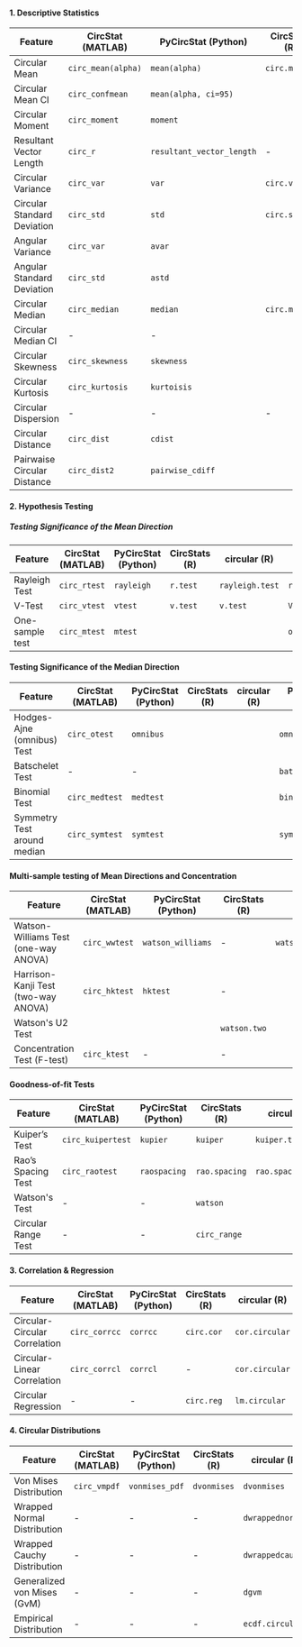 

#### 1. Descriptive Statistics

| Feature                     | CircStat (MATLAB)  | PyCircStat (Python)       | CircStats (R) | circular (R)      | PyCircStat2 (Python) |
| --------------------------- | ------------------ | ------------------------- | ------------- | ----------------- | -------------------- |
| Circular Mean               | `circ_mean(alpha)` | `mean(alpha)`             | `circ.mean`   | `mean.circular`   | `circ_mean`          |
| Circular Mean CI            | `circ_confmean`    | `mean(alpha, ci=95)`      |               |                   | `circ_mean_ci`       |
| Circular Moment             | `circ_moment`      | `moment`                  |               |                   | `circ_moment`        |
| Resultant Vector Length     | `circ_r`           | `resultant_vector_length` | -             | `rho.circular`    | `circ_r`             |
| Circular Variance           | `circ_var`         | `var`                     | `circ.var`    | `var.circular`    | `circ_var`           |
| Circular Standard Deviation | `circ_std`         | `std`                     | `circ.sd`     | `sd.circular`     | `circ_std`           |
| Angular Variance            | `circ_var`         | `avar`                    |               |                   | `angular_var`        |
| Angular Standard Deviation  | `circ_std`         | `astd`                    |               |                   | `angular_std`        |
| Circular Median             | `circ_median`      | `median`                  | `circ.median` | `median.circular` | `circ_median`        |
| Circular Median CI          | -                  | -                         |               |                   | `circ_median_ci`     |
| Circular Skewness           | `circ_skewness`    | `skewness`                |               |                   |                      |
| Circular Kurtosis           | `circ_kurtosis`    | `kurtoisis`               |               |                   |                      |
| Circular Dispersion         | -                  | -                         | -             | -                 | `circ_dispersion`    |
| Circular Distance           | `circ_dist`        | `cdist`                   |               |                   | `circ_dist`          |
| Pairwaise Circular Distance | `circ_dist2`       | `pairwise_cdiff`          |               |                   | `circ_pairdist`      |


#### 2. Hypothesis Testing

##### Testing Significance of the Mean Direction

| Feature         | CircStat (MATLAB) | PyCircStat (Python) | CircStats (R) | circular (R)    | PyCircStat2 (Python) |
| --------------- | ----------------- | ------------------- | ------------- | --------------- | -------------------- |
| Rayleigh Test   | `circ_rtest`      | `rayleigh`          | `r.test`      | `rayleigh.test` | `rayleigh_test`      |
| V-Test          | `circ_vtest`      | `vtest`             | `v.test`      | `v.test`        | `V_test`             |
| One-sample test | `circ_mtest`      | `mtest`             |               |                 | `one_sample_test`    |

#### Testing Significance of the Median Direction

| Feature                     | CircStat (MATLAB) | PyCircStat (Python) | CircStats (R) | circular (R) | PyCircStat2 (Python) |
| --------------------------- | ----------------- | ------------------- | ------------- | ------------ | -------------------- |
| Hodges-Ajne (omnibus) Test  | `circ_otest`      | `omnibus`           |               |              | `omnibus_test`       |
| Batschelet Test             | -                 | -                   |               |              | `batschelet_test`    |
| Binomial Test               | `circ_medtest`    | `medtest`           |               |              | `binomial_test`      |
| Symmetry Test around median | `circ_symtest`    | `symtest`           |               |              | `symmetry_test`      |

#### Multi-sample testing of Mean Directions and Concentration

| Feature                              | CircStat (MATLAB) | PyCircStat (Python) | CircStats (R) | circular (R)           | PyCircStat2 (Python)   |
| ------------------------------------ | ----------------- | ------------------- | ------------- | ---------------------- | ---------------------- |
| Watson-Williams Test (one-way ANOVA) | `circ_wwtest`     | `watson_williams`   | -             | `watson.williams.test` | `watson_williams_test` |
| Harrison-Kanji Test (two-way ANOVA)  | `circ_hktest`     | `hktest`            | -             |                        | -                      |
| Watson's U2 Test                     |                   |                     | `watson.two`  |                        | `watson_u2_test`       |
| Concentration Test (F-test)          | `circ_ktest`      | -                   | -             |                        | `concentration_test`   |

#### Goodness-of-fit Tests

| Feature             | CircStat (MATLAB) | PyCircStat (Python) | CircStats (R) | circular (R)       | PyCircStat2 (Python) |
| ------------------- | ----------------- | ------------------- | ------------- | ------------------ | -------------------- |
| Kuiper’s Test       | `circ_kuipertest` | `kupier`            | `kuiper`      | `kuiper.test`      | `circ_kuiper_test`   |
| Rao’s Spacing Test  | `circ_raotest`    | `raospacing`        | `rao.spacing` | `rao.spacing.test` | `rao_spacing_test`   |
| Watson's Test       | -                 | -                   | `watson`      |                    | `watson_test`        |
| Circular Range Test | -                 | -                   | `circ_range`  |                    | `circ_range_test`    |


#### 3. Correlation & Regression
| Feature                       | CircStat (MATLAB) | PyCircStat (Python) | CircStats (R) | circular (R)   | PyCircStat2 (Python) |
| ----------------------------- | ----------------- | ------------------- | ------------- | -------------- | -------------------- |
| Circular-Circular Correlation | `circ_corrcc`     | `corrcc`            | `circ.cor`    | `cor.circular` | `circ_corrcc`        |
| Circular-Linear Correlation   | `circ_corrcl`     | `corrcl`            | -             | `cor.circular` | `circ_corrcl`        |
| Circular Regression           | -                 | -                   | `circ.reg`    | `lm.circular`  | `circ_regress`       |


#### 4. Circular Distributions
| Feature                     | CircStat (MATLAB) | PyCircStat (Python) | CircStats (R) | circular (R)     | PyCircStat2 (Python) |
| --------------------------- | ----------------- | ------------------- | ------------- | ---------------- | -------------------- |
| Von Mises Distribution      | `circ_vmpdf`      | `vonmises_pdf`      | `dvonmises`   | `dvonmises`      | `vonmises_pdf`       |
| Wrapped Normal Distribution | -                 | -                   | -             | `dwrappednormal` | `wrappednormal_pdf`  |
| Wrapped Cauchy Distribution | -                 | -                   | -             | `dwrappedcauchy` | `wrappedcauchy_pdf`  |
| Generalized von Mises (GvM) | -                 | -                   | -             | `dgvm`           | `gvm_pdf`            |
| Empirical Distribution      | -                 | -                   | -             | `ecdf.circular`  | `circ_empirical`     |
